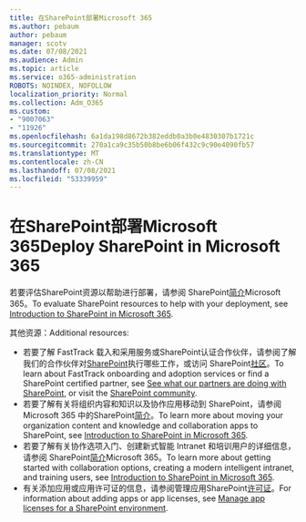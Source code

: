 ```yaml
---
title: 在SharePoint部署Microsoft 365
ms.author: pebaum
author: pebaum
manager: scotv
ms.date: 07/08/2021
ms.audience: Admin
ms.topic: article
ms.service: o365-administration
ROBOTS: NOINDEX, NOFOLLOW
localization_priority: Normal
ms.collection: Adm_O365
ms.custom:
- "9007063"
- "11926"
ms.openlocfilehash: 6a1da198d8672b382eddb0a3b0e4830307b1721c
ms.sourcegitcommit: 270a1ca9c35b50b8be6b06f432c9c90e4090fb57
ms.translationtype: MT
ms.contentlocale: zh-CN
ms.lasthandoff: 07/08/2021
ms.locfileid: "53339959"
---
```

# <a name="deploy-sharepoint-in-microsoft-365"></a><span data-ttu-id="694b6-102">在SharePoint部署Microsoft 365</span><span class="sxs-lookup"><span data-stu-id="694b6-102">Deploy SharePoint in Microsoft 365</span></span>

<span data-ttu-id="694b6-103">若要评估SharePoint资源以帮助进行部署，请参阅 SharePoint[简介](/sharepoint/introduction)Microsoft 365。</span><span class="sxs-lookup"><span data-stu-id="694b6-103">To evaluate SharePoint resources to help with your deployment, see [Introduction to SharePoint in Microsoft 365](/sharepoint/introduction).</span></span> 

<span data-ttu-id="694b6-104">其他资源：</span><span class="sxs-lookup"><span data-stu-id="694b6-104">Additional resources:</span></span> 

- <span data-ttu-id="694b6-105">若要了解 FastTrack 载入和采用服务或SharePoint认证合作伙伴，请参阅了解我们的合作伙伴对[SharePoint](/microsoft-365/sharepoint/sharepoint-partners-sharepoint-support)执行哪些工作，或访问 SharePoint[社区](https://techcommunity.microsoft.com/t5/sharepoint/ct-p/SharePoint)。</span><span class="sxs-lookup"><span data-stu-id="694b6-105">To learn about FastTrack onboarding and adoption services or find a SharePoint certified partner, see [See what our partners are doing with SharePoint](/microsoft-365/sharepoint/sharepoint-partners-sharepoint-support), or visit the [SharePoint community](https://techcommunity.microsoft.com/t5/sharepoint/ct-p/SharePoint).</span></span> 
- <span data-ttu-id="694b6-106">若要了解有关将组织内容和知识以及协作应用移动到 SharePoint，请参阅 Microsoft 365 中的SharePoint[简介](/sharepoint/introduction#migration)。</span><span class="sxs-lookup"><span data-stu-id="694b6-106">To learn more about moving your organization content and knowledge and collaboration apps to SharePoint, see [Introduction to SharePoint in Microsoft 365](/sharepoint/introduction#migration).</span></span> 
- <span data-ttu-id="694b6-107">若要了解有关协作选项入门、创建新式智能 Intranet 和培训用户的详细信息，请参阅 SharePoint[简介](/sharepoint/introduction#collaboration)Microsoft 365。</span><span class="sxs-lookup"><span data-stu-id="694b6-107">To learn more about getting started with collaboration options, creating a modern intelligent intranet, and training users, see [Introduction to SharePoint in Microsoft 365](/sharepoint/introduction#collaboration).</span></span> 
- <span data-ttu-id="694b6-108">有关添加应用或应用许可证的信息，请参阅管理应用SharePoint[许可证](/sharepoint/manage-app-licenses)。</span><span class="sxs-lookup"><span data-stu-id="694b6-108">For information about adding apps or app licenses, see [Manage app licenses for a SharePoint environment](/sharepoint/manage-app-licenses).</span></span> 


